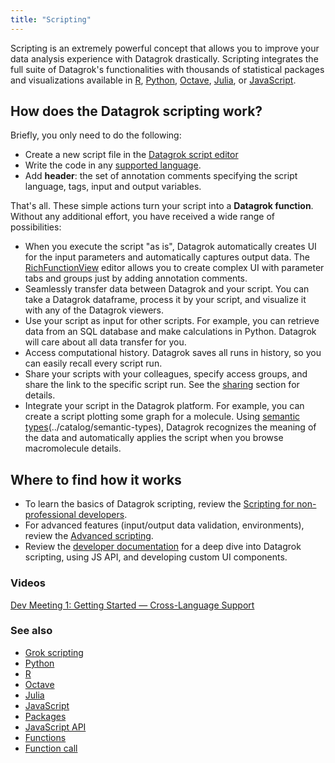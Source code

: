 ```yaml
---
title: "Scripting"
---
```


Scripting is an extremely powerful concept that allows you to 
improve your data analysis experience with Datagrok drastically.
Scripting integrates the full suite of Datagrok's functionalities
with thousands of statistical packages and
visualizations available in
[R](https://www.r-project.org/about.html), [Python](https://www.python.org),
[Octave](https://octave.org/), [Julia](https://julialang.org), or
[JavaScript](https://www.javascript.com).

## How does the Datagrok scripting work?

Briefly, you only need to do the following:

* Create a new script file in the
  [Datagrok script editor](scripting-for-non-developers.mdx#working-with-datagrok-script-editor)
* Write the code in any [supported language](scripting-for-non-developers.mdx#supported-languages).
* Add **header**: the set of annotation comments specifying the script language, tags,
  input and output variables.

That's all. These simple actions turn your script into a **Datagrok function**.
Without any additional effort, you have received a wide range of possibilities:

* When you execute the script "as is", Datagrok automatically creates UI for the input parameters and automatically captures output data.
  The [RichFunctionView](scripting-advanced.mdx#using-richfunctionview-input-control)
  editor allows you to create complex UI with parameter tabs and groups just by adding annotation comments.
* Seamlessly transfer data between Datagrok and your script.
  You can take a Datagrok dataframe, process it by your script,
  and visualize it with any of the Datagrok viewers.
* Use your script as input for other scripts. For example, you can retrieve data from an SQL database 
  and make calculations in Python. Datagrok will care about all data transfer for you.
* Access computational history. Datagrok saves all runs in history, so you can easily recall every script run.
* Share your scripts with your colleagues,
  specify access groups, and share the link to the specific script run.
  See the [sharing](../collaborate/sharing) section for details.
* Integrate your script in the Datagrok platform.
  For example, you can create a script plotting some graph for a molecule.
  Using [semantic types](../catalog/semantic-types)(../catalog/semantic-types),
  Datagrok recognizes the meaning of the data and automatically applies the script
  when you browse macromolecule details.

## Where to find how it works

* To learn the basics of Datagrok scripting, review the [Scripting for non-professional developers](scripting-for-non-developers.mdx).
* For advanced features (input/output data validation, environments), review the [Advanced scripting](scripting-advanced.mdx).
* Review the [developer documentation](../develop/develop.md) for a deep dive into Datagrok scripting, using JS API, and developing custom UI components.

### Videos

[Dev Meeting 1: Getting Started — Cross-Language Support](https://www.youtube.com/watch?v=p7_qOU_IzLM&t=954s)

### See also

* [Grok scripting](../develop/under-the-hood/grok-script.md)
* [Python](https://www.python.org)
* [R](https://www.r-project.org/about.html)
* [Octave](https://octave.org/)
* [Julia](https://julialang.org)
* [JavaScript](https://www.javascript.com)
* [Packages](../develop/develop.md#packages)
* [JavaScript API](../develop/packages/js-api.md)
* [Functions](../datagrok/concepts/functions/functions.md)
* [Function call](../datagrok/concepts/functions/function-call.md)